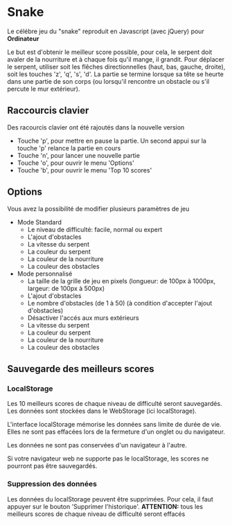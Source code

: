 # Snake

Le célébre jeu du "snake" reproduit en Javascript (avec jQuery) pour **Ordinateur**

Le but est d'obtenir le meilleur score possible, pour cela, le serpent doit avaler de la nourriture et à chaque fois qu'il mange, il grandit. 
Pour déplacer le serpent, utiliser soit les flêches directionnelles (haut, bas, gauche, droite), soit les touches 'z', 'q', 's', 'd'.
La partie se termine lorsque sa tête se heurte dans une partie de son corps (ou lorsqu'il rencontre un obstacle ou s'il percute le mur extérieur).

## Raccourcis clavier

Des racourcis clavier ont été rajoutés dans la nouvelle version
* Touche 'p', pour mettre en pause la partie. Un second appui sur la touche 'p' relance la partie en cours
* Touche 'n', pour lancer une nouvelle partie
* Touche 'o', pour ouvrir le menu 'Options'
* Touche 'b', pour ouvrir le menu 'Top 10 scores'

## Options

Vous avez la possibilité de modifier plusieurs paramètres de jeu
* Mode Standard
    * Le niveau de difficulté: facile, normal ou expert
    * L'ajout d'obstacles
    * La vitesse du serpent
    * La couleur du serpent
    * La couleur de la nourriture
    * La couleur des obstacles
* Mode personnalisé
    * La taille de la grille de jeu en pixels (longueur: de 100px à 1000px, largeur: de 100px à 500px)
    * L'ajout d'obstacles
    * Le nombre d'obstacles (de 1 à 50) (à condition d'accepter l'ajout d'obstacles)
    * Désactiver l'accés aux murs extérieurs
    * La vitesse du serpent
    * La couleur du serpent
    * La couleur de la nourriture
    * La couleur des obstacles

## Sauvegarde des meilleurs scores

### LocalStorage

Les 10 meilleurs scores de chaque niveau de difficulté seront sauvegardés.
Les données sont stockées dans le WebStorage (ici localStorage). 

L'interface localStorage mémorise les données sans limite de durée de vie. Elles ne sont pas effacées lors de la fermeture d'un onglet ou du navigateur.

Les données ne sont pas conservées d'un navigateur à l'autre.

Si votre navigateur web ne supporte pas le localStorage, les scores ne pourront pas être sauvegardés.

### Suppression des données

Les données du localStorage peuvent être supprimées. Pour cela, il faut appuyer sur le bouton 'Supprimer l'historique'.
**ATTENTION:** tous les meilleurs scores de chaque niveau de difficulté seront effacés 